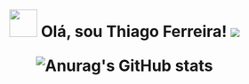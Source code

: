 <h1 align="center">
<img src="https://images.gamebanana.com/img/ico/sprays/sasuke.gif" width="50"> Olá, sou Thiago Ferreira! <img src="![image](https://github.com/itsthiagow/itsthiagow/assets/116729016/4115eb39-99fb-4c84-851a-12a8fb536616)
"  
</h1>

![Anurag's GitHub stats](https://github-readme-stats.vercel.app/api?username=itsthiagow&show_icons=true&theme=transparent)
